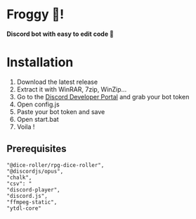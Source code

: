 # Froggy 🐸!

**Discord bot with easy to edit code 🤖**


# Installation 
1. Download the latest release 
2. Extract it with WinRAR, 7zip, WinZip...
3. Go to the  [Discord Developer Portal](https://discord.com/developers/applications)  and grab your bot token
4. Open config.js
5. Paste your bot token and save
6.  Open start.bat
7.  Voila !


## Prerequisites
    "@dice-roller/rpg-dice-roller",
    "@discordjs/opus",
    "chalk",
    "csv": "
    "discord-player",
    "discord.js",
    "ffmpeg-static",
    "ytdl-core"

